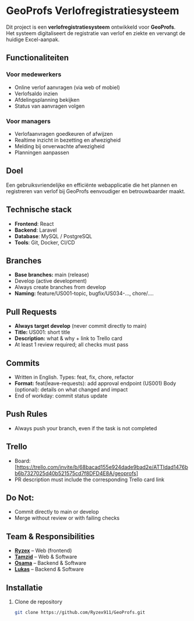 # GeoProfs Verlofregistratiesysteem

Dit project is een **verlofregistratiesysteem** ontwikkeld voor **GeoProfs**.  
Het systeem digitaliseert de registratie van verlof en ziekte en vervangt de huidige Excel-aanpak.  

## Functionaliteiten
### Voor medewerkers
- Online verlof aanvragen (via web of mobiel)
- Verlofsaldo inzien
- Afdelingsplanning bekijken
- Status van aanvragen volgen

### Voor managers
- Verlofaanvragen goedkeuren of afwijzen
- Realtime inzicht in bezetting en afwezigheid
- Melding bij onverwachte afwezigheid
- Planningen aanpassen

## Doel
Een gebruiksvriendelijke en efficiënte webapplicatie die het plannen en registreren van verlof bij GeoProfs eenvoudiger en betrouwbaarder maakt.

## Technische stack
- **Frontend**: React  
- **Backend**: Laravel  
- **Database**: MySQL / PostgreSQL  
- **Tools**: Git, Docker, CI/CD

## Branches
- **Base branches:** main (release)
- Develop (active development)
- Always create branches from develop
- **Naming:** feature/US001-topic, bugfix/US034-…, chore/….

## Pull Requests
- **Always target develop** (never commit directly to main)
- **Title:** US001: short title
- **Description:** what & why + link to Trello card
- At least 1 review required; all checks must pass

## Commits
- Written in English. Types: feat, fix, chore, refactor
- **Format:**
  feat(leave-requests): add approval endpoint (US001)
  Body (optional): details on what changed and impact
- End of workday: commit status update

## Push Rules 
- Always push your branch, even if the task is not completed

## Trello
- Board: [https://trello.com/invite/b/68bacad155e924dade9bad2e/ATTIdad1476bb6b7327025d40b521575cd7f8DFD4E8A/geoprofs]
- PR description must include the corresponding Trello card link

## Do Not:
- Commit directly to main or develop
- Merge without review or with failing checks

## Team & Responsibilities
- [**Ryzex**]() – Web (frontend)  
- [**Tamzid**]() – Web & Software  
- [**Osama**]() – Backend & Software  
- [**Lukas**]() – Backend & Software  

## Installatie
1. Clone de repository  
   ```bash
   git clone https://github.com/Ryzex911/GeoProfs.git
